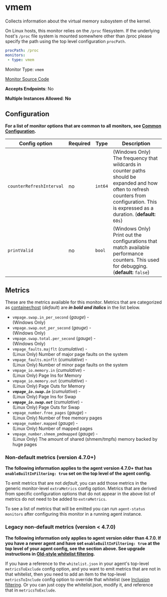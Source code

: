 <!--- GENERATED BY gomplate from scripts/docs/monitor-page.md.tmpl --->

# vmem

Collects information about the virtual memory
subsystem of the kernel.

On Linux hosts, this monitor relies on the `/proc` filesystem.
If the underlying host's `/proc` file system is mounted somewhere other than
/proc please specify the path using the top level configuration `procPath`.

```yaml
procPath: /proc
monitors:
 - type: vmem
```


Monitor Type: `vmem`

[Monitor Source Code](https://github.com/signalfx/signalfx-agent/tree/master/internal/monitors/vmem)

**Accepts Endpoints**: No

**Multiple Instances Allowed**: **No**

## Configuration

**For a list of monitor options that are common to all monitors, see [Common
Configuration](../monitor-config.md#common-configuration).**


| Config option | Required | Type | Description |
| --- | --- | --- | --- |
| `counterRefreshInterval` | no | `int64` | (Windows Only) The frequency that wildcards in counter paths should be expanded and how often to refresh counters from configuration. This is expressed as a duration. (**default:** `60s`) |
| `printValid` | no | `bool` | (Windows Only) Print out the configurations that match available performance counters.  This used for debugging. (**default:** `false`) |


## Metrics

These are the metrics available for this monitor.
Metrics that are categorized as
[container/host](https://docs.signalfx.com/en/latest/admin-guide/usage.html#about-custom-bundled-and-high-resolution-metrics)
(*default*) are ***in bold and italics*** in the list below.


 - `vmpage.swap.in_per_second` (*gauge*) - <br>    (Windows Only)
 - `vmpage.swap.out_per_second` (*gauge*) - <br>    (Windows Only)
 - `vmpage.swap.total.per_second` (*gauge*) - <br>    (Windows Only)
 - `vmpage_faults.majflt` (*cumulative*) - <br>    (Linux Only) Number of major page faults on the system
 - `vmpage_faults.minflt` (*cumulative*) - <br>    (Linux Only) Number of minor page faults on the system
 - `vmpage_io.memory.in` (*cumulative*) - <br>    (Linux Only) Page Ins for Memory
 - `vmpage_io.memory.out` (*cumulative*) - <br>    (Linux Only) Page Outs for Memory
 - ***`vmpage_io.swap.in`*** (*cumulative*) - <br>    (Linux Only) Page Ins for Swap
 - ***`vmpage_io.swap.out`*** (*cumulative*) - <br>    (Linux Only) Page Outs for Swap
 - `vmpage_number.free_pages` (*gauge*) - <br>    (Linux Only) Number of free memory pages
 - `vmpage_number.mapped` (*gauge*) - <br>    (Linux Only) Number of mapped pages
 - `vmpage_number.shmem_pmdmapped` (*gauge*) - <br>    (Linux Only) The amount of shared (shmem/tmpfs) memory backed by huge pages

### Non-default metrics (version 4.7.0+)

**The following information applies to the agent version 4.7.0+ that has
`enableBuiltInFiltering: true` set on the top level of the agent config.**

To emit metrics that are not _default_, you can add those metrics in the
generic monitor-level `extraMetrics` config option.  Metrics that are derived
from specific configuration options that do not appear in the above list of
metrics do not need to be added to `extraMetrics`.

To see a list of metrics that will be emitted you can run `agent-status
monitors` after configuring this monitor in a running agent instance.

### Legacy non-default metrics (version < 4.7.0)

**The following information only applies to agent version older than 4.7.0. If
you have a newer agent and have set `enableBuiltInFiltering: true` at the top
level of your agent config, see the section above. See upgrade instructions in
[Old-style whitelist filtering](../legacy-filtering.md#old-style-whitelist-filtering).**

If you have a reference to the `whitelist.json` in your agent's top-level
`metricsToExclude` config option, and you want to emit metrics that are not in
that whitelist, then you need to add an item to the top-level
`metricsToInclude` config option to override that whitelist (see [Inclusion
filtering](../legacy-filtering.md#inclusion-filtering).  Or you can just
copy the whitelist.json, modify it, and reference that in `metricsToExclude`.



